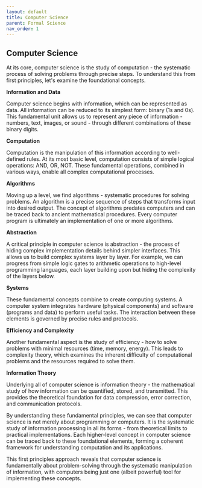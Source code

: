 ```yaml
---
layout: default
title: Computer Science
parent: Formal Science
nav_order: 1
---
```


## Computer Science

At its core, computer science is the study of computation - the systematic process of solving problems through precise steps. To understand this from first principles, let's examine the foundational concepts.

**Information and Data**

Computer science begins with information, which can be represented as data. All information can be reduced to its simplest form: binary (1s and 0s). This fundamental unit allows us to represent any piece of information - numbers, text, images, or sound - through different combinations of these binary digits.

**Computation**

Computation is the manipulation of this information according to well-defined rules. At its most basic level, computation consists of simple logical operations: AND, OR, NOT. These fundamental operations, combined in various ways, enable all complex computational processes.

**Algorithms**

Moving up a level, we find algorithms - systematic procedures for solving problems. An algorithm is a precise sequence of steps that transforms input into desired output. The concept of algorithms predates computers and can be traced back to ancient mathematical procedures. Every computer program is ultimately an implementation of one or more algorithms.

**Abstraction**

A critical principle in computer science is abstraction - the process of hiding complex implementation details behind simpler interfaces. This allows us to build complex systems layer by layer. For example, we can progress from simple logic gates to arithmetic operations to high-level programming languages, each layer building upon but hiding the complexity of the layers below.

**Systems**

These fundamental concepts combine to create computing systems. A computer system integrates hardware (physical components) and software (programs and data) to perform useful tasks. The interaction between these elements is governed by precise rules and protocols.

**Efficiency and Complexity**

Another fundamental aspect is the study of efficiency - how to solve problems with minimal resources (time, memory, energy). This leads to complexity theory, which examines the inherent difficulty of computational problems and the resources required to solve them.

**Information Theory**

Underlying all of computer science is information theory - the mathematical study of how information can be quantified, stored, and transmitted. This provides the theoretical foundation for data compression, error correction, and communication protocols.

By understanding these fundamental principles, we can see that computer science is not merely about programming or computers. It is the systematic study of information processing in all its forms - from theoretical limits to practical implementations. Each higher-level concept in computer science can be traced back to these foundational elements, forming a coherent framework for understanding computation and its applications.

This first principles approach reveals that computer science is fundamentally about problem-solving through the systematic manipulation of information, with computers being just one (albeit powerful) tool for implementing these concepts.
